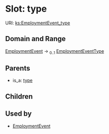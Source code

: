 
# Slot: type




URI: [ks:EmploymentEvent_type](https://w3id.org/linkml/tests/kitchen_sink/EmploymentEvent_type)


## Domain and Range

[EmploymentEvent](EmploymentEvent.md) &#8594;  <sub>0..1</sub> [EmploymentEventType](EmploymentEventType.md)

## Parents

 *  is_a: [type](type.md)

## Children


## Used by

 * [EmploymentEvent](EmploymentEvent.md)
